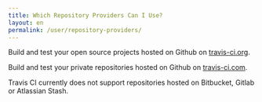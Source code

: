 ```yaml
---
title: Which Repository Providers Can I Use?
layout: en
permalink: /user/repository-providers/
---
```


Build and test your open source projects hosted on Github on [travis-ci.org](https://travis-ci.org/).

Build and test your private repositories hosted on Github on [travis-ci.com](https://travis-ci.com/).


Travis CI currently does not support repositories hosted on Bitbucket, Gitlab or Atlassian Stash. 
